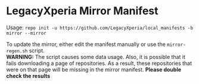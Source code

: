 # LegacyXperia Mirror Manifest

Usage: `repo init -u https://github.com/LegacyXperia/local_manifests -b mirror --mirror`

To update the mirror, either edit the manifest manually or use the `mirror-regen.sh` script.  
**WARNING:** The script causes some data usage. Also, it is possible that it fails downloading a page of repositories. As a result, these repositories that were on that page will be missing in the mirror manifest. **Please double check the results**

